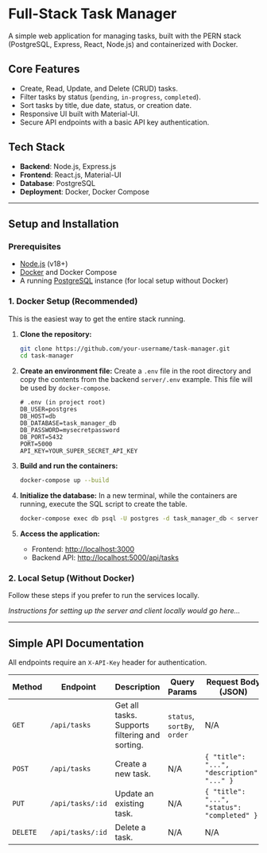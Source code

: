 # Full-Stack Task Manager

A simple web application for managing tasks, built with the PERN stack (PostgreSQL, Express, React, Node.js) and containerized with Docker.

## Core Features

- Create, Read, Update, and Delete (CRUD) tasks.
- Filter tasks by status (`pending`, `in-progress`, `completed`).
- Sort tasks by title, due date, status, or creation date.
- Responsive UI built with Material-UI.
- Secure API endpoints with a basic API key authentication.

## Tech Stack

- **Backend**: Node.js, Express.js
- **Frontend**: React.js, Material-UI
- **Database**: PostgreSQL
- **Deployment**: Docker, Docker Compose

---

## Setup and Installation

### Prerequisites

- [Node.js](https://nodejs.org/) (v18+)
- [Docker](https://www.docker.com/products/docker-desktop/) and Docker Compose
- A running [PostgreSQL](https://www.postgresql.org/) instance (for local setup without Docker)

### 1. Docker Setup (Recommended)

This is the easiest way to get the entire stack running.

1.  **Clone the repository:**

    ```bash
    git clone https://github.com/your-username/task-manager.git
    cd task-manager
    ```

2.  **Create an environment file:**
    Create a `.env` file in the root directory and copy the contents from the backend `server/.env` example. This file will be used by `docker-compose`.

    ```
    # .env (in project root)
    DB_USER=postgres
    DB_HOST=db
    DB_DATABASE=task_manager_db
    DB_PASSWORD=mysecretpassword
    DB_PORT=5432
    PORT=5000
    API_KEY=YOUR_SUPER_SECRET_API_KEY
    ```

3.  **Build and run the containers:**

    ```bash
    docker-compose up --build
    ```

4.  **Initialize the database:**
    In a new terminal, while the containers are running, execute the SQL script to create the table.

    ```bash
    docker-compose exec db psql -U postgres -d task_manager_db < server/database.sql
    ```

5.  **Access the application:**
    - Frontend: [http://localhost:3000](http://localhost:3000)
    - Backend API: [http://localhost:5000/api/tasks](http://localhost:5000/api/tasks)

### 2. Local Setup (Without Docker)

Follow these steps if you prefer to run the services locally.

_Instructions for setting up the server and client locally would go here..._

---

## Simple API Documentation

All endpoints require an `X-API-Key` header for authentication.

| Method   | Endpoint         | Description                                    | Query Params                | Request Body (JSON)                         |
| -------- | ---------------- | ---------------------------------------------- | --------------------------- | ------------------------------------------- |
| `GET`    | `/api/tasks`     | Get all tasks. Supports filtering and sorting. | `status`, `sortBy`, `order` | N/A                                         |
| `POST`   | `/api/tasks`     | Create a new task.                             | N/A                         | `{ "title": "...", "description": "..." }`  |
| `PUT`    | `/api/tasks/:id` | Update an existing task.                       | N/A                         | `{ "title": "...", "status": "completed" }` |
| `DELETE` | `/api/tasks/:id` | Delete a task.                                 | N/A                         | N/A                                         |

